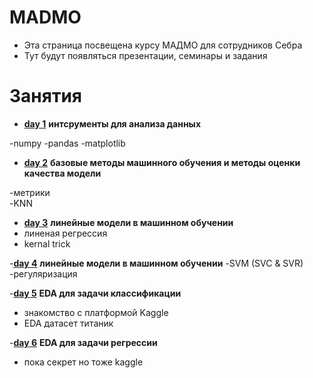 # MADMO
* Эта страница посвещена курсу МАДМО для сотрудников Себра
* Тут будут появляться презентации, семинары и задания 
# Занятия 
- [__day 1__](./день%20первый) __интсрументы для анализа данных__

-numpy
-pandas
-matplotlib

- [__day 2__](./день%20второй) __базовые методы машинного обучения и методы оценки качества модели__

-метрики  
-KNN

- [__day 3__](./день%20третий) __линейные модели в машинном обучении__
- линеная регрессия 
- kernal trick

-[__day 4__](./день%20третий) __линейные модели в машинном обучении__
-SVM (SVC & SVR)
-регуляризация

-[__day 5__](./день%20пятый) __EDA для задачи классификации__
- знакомство с платформой Kaggle
- EDA датасет титаник 

-[__day 6__](./день%20шестой) __EDA для задачи регрессии__
- пока секрет но тоже kaggle

 
  
  


